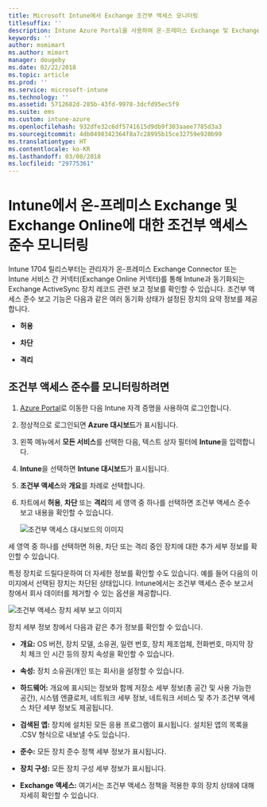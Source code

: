 ```yaml
---
title: Microsoft Intune에서 Exchange 조건부 액세스 모니터링
titlesuffix: ''
description: Intune Azure Portal을 사용하여 온-프레미스 Exchange 및 Exchange Online에 대한 조건부 액세스 준수를 모니터링합니다.
keywords: ''
author: msmimart
ms.author: mimart
manager: dougeby
ms.date: 02/22/2018
ms.topic: article
ms.prod: ''
ms.service: microsoft-intune
ms.technology: ''
ms.assetid: 5712682d-285b-43fd-9978-3dcfd95ec5f9
ms.suite: ems
ms.custom: intune-azure
ms.openlocfilehash: 932dfe32c6df5741615d9db9f303aaee7785d3a3
ms.sourcegitcommit: 4db0498342364f8a7c28995b15ce32759e920b99
ms.translationtype: HT
ms.contentlocale: ko-KR
ms.lasthandoff: 03/08/2018
ms.locfileid: "29775361"
---
```

# <a name="monitor-conditional-access-compliance-for-on-premises-exchange-and-exchange-online-in-intune"></a>Intune에서 온-프레미스 Exchange 및 Exchange Online에 대한 조건부 액세스 준수 모니터링

Intune 1704 릴리스부터는 관리자가 온-프레미스 Exchange Connector 또는 Intune 서비스 간 커넥터(Exchange Online 커넥터)를 통해 Intune과 동기화되는 Exchange ActiveSync 장치 레코드 관련 보고 정보를 확인할 수 있습니다. 조건부 액세스 준수 보고 기능은 다음과 같은 여러 동기화 상태가 설정된 장치의 요약 정보를 제공합니다.

-   **허용**

-   **차단**

-   **격리**

## <a name="to-monitor-conditional-access-compliance"></a>조건부 액세스 준수를 모니터링하려면

1.  [Azure Portal](https://portal.azure.com/)로 이동한 다음 Intune 자격 증명을 사용하여 로그인합니다.

2.  정상적으로 로그인되면 **Azure 대시보드**가 표시됩니다.

3.  왼쪽 메뉴에서 **모든 서비스**를 선택한 다음, 텍스트 상자 필터에 **Intune**을 입력합니다.

4.  **Intune**을 선택하면 **Intune 대시보드**가 표시됩니다.

5.  **조건부 액세스**와 **개요**를 차례로 선택합니다.

6.  차트에서 **허용**, **차단** 또는 **격리**의 세 영역 중 하나를 선택하면 조건부 액세스 준수 보고 내용을 확인할 수 있습니다.

    ![조건부 액세스 대시보드의 이미지](./media/CA-reporting-intune-1.png)

세 영역 중 하나를 선택하면 허용, 차단 또는 격리 중인 장치에 대한 추가 세부 정보를 확인할 수 있습니다.

특정 장치로 드릴다운하여 더 자세한 정보를 확인할 수도 있습니다. 예를 들어 다음의 이미지에서 선택된 장치는 차단된 상태입니다. Intune에서는 조건부 액세스 준수 보고서 창에서 회사 데이터를 제거할 수 있는 옵션을 제공합니다.

![조건부 액세스 장치 세부 보고 이미지](./media/CA-reporting-intune-3.png)

장치 세부 정보 창에서 다음과 같은 추가 정보를 확인할 수 있습니다.

-   **개요:** OS 버전, 장치 모델, 소유권, 일련 번호, 장치 제조업체, 전화번호, 마지막 장치 체크 인 시간 등의 장치 속성을 확인할 수 있습니다.

-   **속성:** 장치 소유권(개인 또는 회사)을 설정할 수 있습니다.

-   **하드웨어:** 개요에 표시되는 정보와 함께 저장소 세부 정보(총 공간 및 사용 가능한 공간), 시스템 엔클로저, 네트워크 세부 정보, 네트워크 서비스 및 추가 조건부 액세스 차단 세부 정보도 제공됩니다.

-   **검색된 앱:** 장치에 설치된 모든 응용 프로그램이 표시됩니다. 설치된 앱의 목록을 .CSV 형식으로 내보낼 수도 있습니다.

-   **준수:** 모든 장치 준수 정책 세부 정보가 표시됩니다.

-   **장치 구성:** 모든 장치 구성 세부 정보가 표시됩니다.

-   **Exchange 액세스:** 여기서는 조건부 액세스 정책을 적용한 후의 장치 상태에 대해 자세히 확인할 수 있습니다.
